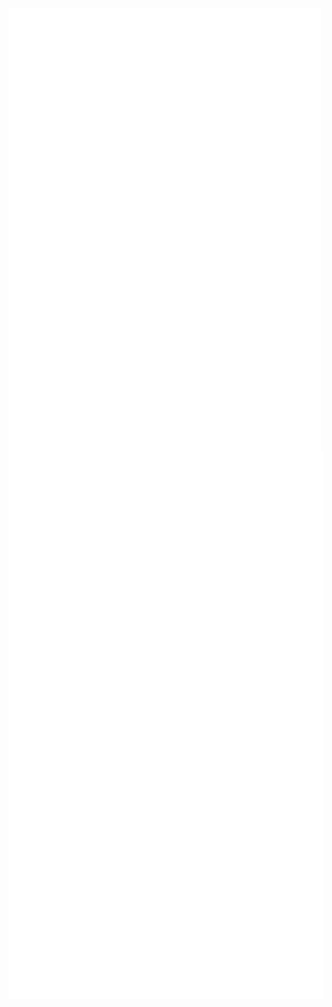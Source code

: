 <div style="display: flex; flex-wrap: wrap;">
  <img src="github-metrics.svg" alt="GitHub Metrics" width="500" style="vertical-align: top; margin-right: 10px;"/>
  <img src="iso_calender.svg" alt="ISO Calendar" width="600" style="vertical-align: top;"/>
</div>

<div style="display: flex; flex-wrap: wrap;">
  <img src="metrics.plugin.languages.indepth.svg" alt="In-depth Languages" width="600" style="vertical-align: top; margin-right: 10px;"/>
  <img src="contributions.svg" alt="Contributions" width="600" style="vertical-align: top;"/>

  <img src="metrics.plugin.activity.svg" alt="Plugin Activity" width="600" style="vertical-align: top;"/>
</div>

